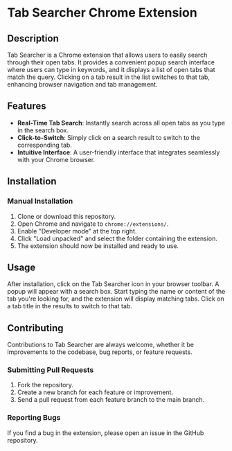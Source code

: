 # Tab Searcher Chrome Extension

## Description

Tab Searcher is a Chrome extension that allows users to easily search through their open tabs. It provides a convenient popup search interface where users can type in keywords, and it displays a list of open tabs that match the query. Clicking on a tab result in the list switches to that tab, enhancing browser navigation and tab management.

## Features

- **Real-Time Tab Search**: Instantly search across all open tabs as you type in the search box.
- **Click-to-Switch**: Simply click on a search result to switch to the corresponding tab.
- **Intuitive Interface**: A user-friendly interface that integrates seamlessly with your Chrome browser.

## Installation

### Manual Installation

1. Clone or download this repository.
2. Open Chrome and navigate to `chrome://extensions/`.
3. Enable "Developer mode" at the top right.
4. Click "Load unpacked" and select the folder containing the extension.
5. The extension should now be installed and ready to use.

## Usage

After installation, click on the Tab Searcher icon in your browser toolbar. A popup will appear with a search box. Start typing the name or content of the tab you're looking for, and the extension will display matching tabs. Click on a tab title in the results to switch to that tab.

## Contributing

Contributions to Tab Searcher are always welcome, whether it be improvements to the codebase, bug reports, or feature requests.

### Submitting Pull Requests

1. Fork the repository.
2. Create a new branch for each feature or improvement.
3. Send a pull request from each feature branch to the main branch.

### Reporting Bugs

If you find a bug in the extension, please open an issue in the GitHub repository.
